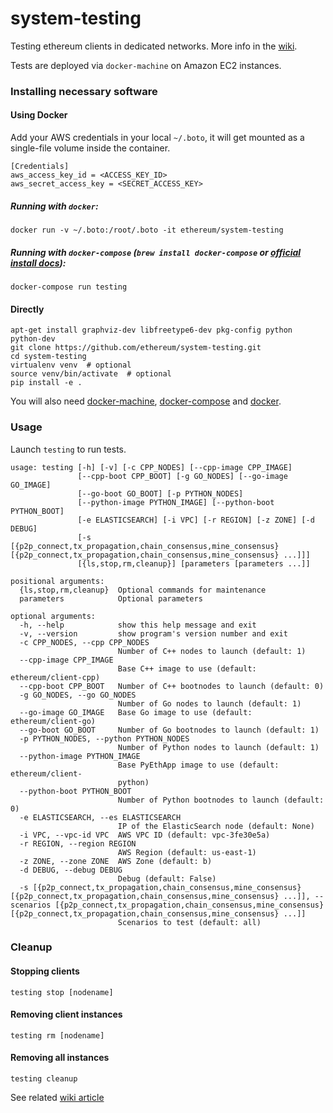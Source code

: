 system-testing
==============

Testing ethereum clients in dedicated networks. More info in the [wiki](https://github.com/ethereum/system-testing/wiki).

Tests are deployed via `docker-machine` on Amazon EC2 instances.

### Installing necessary software

#### Using Docker

Add your AWS credentials in your local `~/.boto`, it will get mounted as a single-file volume inside the container.

```
[Credentials]
aws_access_key_id = <ACCESS_KEY_ID>
aws_secret_access_key = <SECRET_ACCESS_KEY>
```

##### Running with `docker`:
```
docker run -v ~/.boto:/root/.boto -it ethereum/system-testing
```

##### Running with `docker-compose` (`brew install docker-compose` or [official install docs](https://docs.docker.com/compose/install/)):
```
docker-compose run testing
```

#### Directly
```
apt-get install graphviz-dev libfreetype6-dev pkg-config python python-dev
git clone https://github.com/ethereum/system-testing.git
cd system-testing
virtualenv venv  # optional
source venv/bin/activate  # optional
pip install -e .
```
You will also need [docker-machine](https://docs.docker.com/machine/), [docker-compose](https://docs.docker.com/compose/install/) and [docker](https://docs.docker.com/installation/ubuntulinux/).

### Usage

Launch `testing` to run tests.

```
usage: testing [-h] [-v] [-c CPP_NODES] [--cpp-image CPP_IMAGE]
               [--cpp-boot CPP_BOOT] [-g GO_NODES] [--go-image GO_IMAGE]
               [--go-boot GO_BOOT] [-p PYTHON_NODES]
               [--python-image PYTHON_IMAGE] [--python-boot PYTHON_BOOT]
               [-e ELASTICSEARCH] [-i VPC] [-r REGION] [-z ZONE] [-d DEBUG]
               [-s [{p2p_connect,tx_propagation,chain_consensus,mine_consensus} [{p2p_connect,tx_propagation,chain_consensus,mine_consensus} ...]]]
               [{ls,stop,rm,cleanup}] [parameters [parameters ...]]

positional arguments:
  {ls,stop,rm,cleanup}  Optional commands for maintenance
  parameters            Optional parameters

optional arguments:
  -h, --help            show this help message and exit
  -v, --version         show program's version number and exit
  -c CPP_NODES, --cpp CPP_NODES
                        Number of C++ nodes to launch (default: 1)
  --cpp-image CPP_IMAGE
                        Base C++ image to use (default: ethereum/client-cpp)
  --cpp-boot CPP_BOOT   Number of C++ bootnodes to launch (default: 0)
  -g GO_NODES, --go GO_NODES
                        Number of Go nodes to launch (default: 1)
  --go-image GO_IMAGE   Base Go image to use (default: ethereum/client-go)
  --go-boot GO_BOOT     Number of Go bootnodes to launch (default: 1)
  -p PYTHON_NODES, --python PYTHON_NODES
                        Number of Python nodes to launch (default: 1)
  --python-image PYTHON_IMAGE
                        Base PyEthApp image to use (default: ethereum/client-
                        python)
  --python-boot PYTHON_BOOT
                        Number of Python bootnodes to launch (default: 0)
  -e ELASTICSEARCH, --es ELASTICSEARCH
                        IP of the ElasticSearch node (default: None)
  -i VPC, --vpc-id VPC  AWS VPC ID (default: vpc-3fe30e5a)
  -r REGION, --region REGION
                        AWS Region (default: us-east-1)
  -z ZONE, --zone ZONE  AWS Zone (default: b)
  -d DEBUG, --debug DEBUG
                        Debug (default: False)
  -s [{p2p_connect,tx_propagation,chain_consensus,mine_consensus} [{p2p_connect,tx_propagation,chain_consensus,mine_consensus} ...]], --scenarios [{p2p_connect,tx_propagation,chain_consensus,mine_consensus} [{p2p_connect,tx_propagation,chain_consensus,mine_consensus} ...]]
                        Scenarios to test (default: all)
```

### Cleanup

#### Stopping clients
```
testing stop [nodename]
```

#### Removing client instances
```
testing rm [nodename]
```

#### Removing all instances
```
testing cleanup
```

See related [wiki article](https://github.com/ethereum/system-testing/wiki/How-to-run-a-test)
